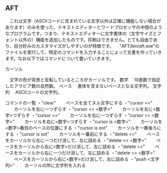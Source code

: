 ## AFT

　これは文字（ASCIIコードに含まれている文字以外は正確に機能しない場合があります）のみを使った、テキストエディターとワードプロセッサの中間のようなプログラムです。つまり、テキストエディターに文字書体の（文字サイズとフォント以外の）機能を追加したものです。印刷はできません。とても自由であり、自分好みのカスタマイズがしやすいのが特徴です。
　"AFT/bin/aft.exe"のファイルを実行して、特定のコマンドを入力することによって文書を作っていきます。なお以下ではコマンドについて書いていきます。

カーソル

　文字の色が背景と反転しているところがカーソルです。
数字
　10進数で指定したアラビア数の自然数。
ベース
　書体を含まないベースとなる文字列。
文字列
　ASCIIコードの文字列。

コマンドの一覧
・"clear"
　　ベースを全てヌル文字にする
・"cursor <<"
　　カーソルを左に一つずらす
・"cursor << <数字>"
　　カーソルを左に<数字>つずらす
・"cursor >>"
　　カーソルを右に一つずらす
・"cursor >> <数字>"
　　カーソルを右に<数字>つずらす
・"cursor is <数字>"
　　カーソルを<数字>番目のベースの位置にする
・"cursor is eot"
　　カーソルを一番後ろにする
・"cursor is sot"
　　カーソルを一番前にする
・"delete <<"
　　ベースをカーソルから左に一つだけ消して、左に詰める
・"delete << <数字>"
　　ベースをカーソルから左に<数字>だけ消して、左に詰める
・"delete >>"
　　ベースをカーソルから右に一つだけ消して、左に詰める
・"delete >> <数字>"
　　ベースをカーソルから右に<数字>だけ消して、左に詰める
・"push <文字列>"
　　カーソルの所に文字列を入れる
